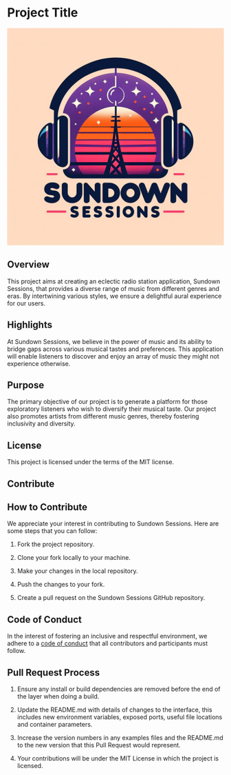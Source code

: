 # Project Title

![Sundown Sessions Logo](sundown-sessions/static/images/sundown-sessions-logo.jpg)

## Overview

This project aims at creating an eclectic radio station application, Sundown Sessions, that provides a diverse range of music from different genres and eras. By intertwining various styles, we ensure a delightful aural experience for our users.

## Highlights

At Sundown Sessions, we believe in the power of music and its ability to bridge gaps across various musical tastes and preferences. This application will enable listeners to discover and enjoy an array of music they might not experience otherwise.

## Purpose

The primary objective of our project is to generate a platform for those exploratory listeners who wish to diversify their musical taste. Our project also promotes artists from different music genres, thereby fostering inclusivity and diversity.

## License

This project is licensed under the terms of the MIT license.

## Contribute

## How to Contribute

We appreciate your interest in contributing to Sundown Sessions. Here are some steps that you can follow:

1. Fork the project repository.

2. Clone your fork locally to your machine.

3. Make your changes in the local repository.

4. Push the changes to your fork.

5. Create a pull request on the Sundown Sessions GitHub repository.

## Code of Conduct

In the interest of fostering an inclusive and respectful environment, we adhere to a [code of conduct](CODE_OF_CONDUCT.md) that all contributors and participants must follow.

## Pull Request Process

1. Ensure any install or build dependencies are removed before the end of the layer when doing a build.

2. Update the README.md with details of changes to the interface, this includes new environment variables, exposed ports, useful file locations and container parameters.

3. Increase the version numbers in any examples files and the README.md to the new version that this Pull Request would represent. 

4. Your contributions will be under the MIT License in which the project is licensed.